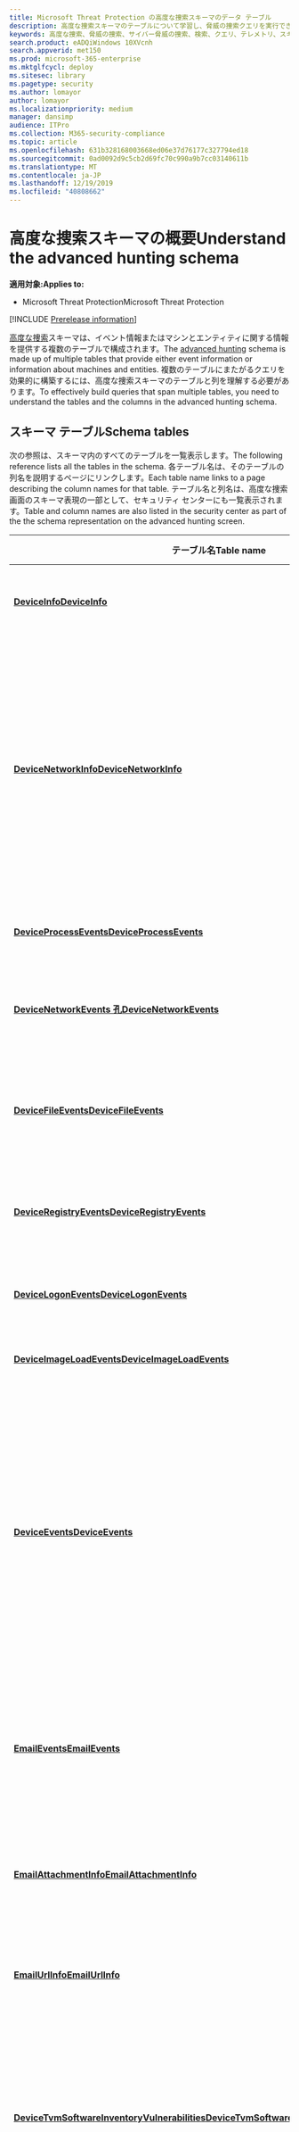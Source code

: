 ```yaml
---
title: Microsoft Threat Protection の高度な捜索スキーマのデータ テーブル
description: 高度な捜索スキーマのテーブルについて学習し、脅威の捜索クエリを実行できるデータを理解します。
keywords: 高度な捜索、脅威の捜索、サイバー脅威の捜索、検索、クエリ、テレメトリ、スキーマ リファレンス、kusto、テーブル、データ
search.product: eADQiWindows 10XVcnh
search.appverid: met150
ms.prod: microsoft-365-enterprise
ms.mktglfcycl: deploy
ms.sitesec: library
ms.pagetype: security
ms.author: lomayor
author: lomayor
ms.localizationpriority: medium
manager: dansimp
audience: ITPro
ms.collection: M365-security-compliance
ms.topic: article
ms.openlocfilehash: 631b328168003668ed06e37d76177c327794ed18
ms.sourcegitcommit: 0ad0092d9c5cb2d69fc70c990a9b7cc03140611b
ms.translationtype: MT
ms.contentlocale: ja-JP
ms.lasthandoff: 12/19/2019
ms.locfileid: "40808662"
---
```

# <a name="understand-the-advanced-hunting-schema"></a><span data-ttu-id="c825c-104">高度な捜索スキーマの概要</span><span class="sxs-lookup"><span data-stu-id="c825c-104">Understand the advanced hunting schema</span></span>

<span data-ttu-id="c825c-105">**適用対象:**</span><span class="sxs-lookup"><span data-stu-id="c825c-105">**Applies to:**</span></span>
- <span data-ttu-id="c825c-106">Microsoft Threat Protection</span><span class="sxs-lookup"><span data-stu-id="c825c-106">Microsoft Threat Protection</span></span>

[!INCLUDE [Prerelease information](../includes/prerelease.md)]

<span data-ttu-id="c825c-107">[高度な捜索](advanced-hunting-overview.md)スキーマは、イベント情報またはマシンとエンティティに関する情報を提供する複数のテーブルで構成されます。</span><span class="sxs-lookup"><span data-stu-id="c825c-107">The [advanced hunting](advanced-hunting-overview.md) schema is made up of multiple tables that provide either event information or information about machines and entities.</span></span> <span data-ttu-id="c825c-108">複数のテーブルにまたがるクエリを効果的に構築するには、高度な捜索スキーマのテーブルと列を理解する必要があります。</span><span class="sxs-lookup"><span data-stu-id="c825c-108">To effectively build queries that span multiple tables, you need to understand the tables and the columns in the advanced hunting schema.</span></span>

## <a name="schema-tables"></a><span data-ttu-id="c825c-109">スキーマ テーブル</span><span class="sxs-lookup"><span data-stu-id="c825c-109">Schema tables</span></span>

<span data-ttu-id="c825c-110">次の参照は、スキーマ内のすべてのテーブルを一覧表示します。</span><span class="sxs-lookup"><span data-stu-id="c825c-110">The following reference lists all the tables in the schema.</span></span> <span data-ttu-id="c825c-111">各テーブル名は、そのテーブルの列名を説明するページにリンクします。</span><span class="sxs-lookup"><span data-stu-id="c825c-111">Each table name links to a page describing the column names for that table.</span></span> <span data-ttu-id="c825c-112">テーブル名と列名は、高度な捜索画面のスキーマ表現の一部として、セキュリティ センターにも一覧表示されます。</span><span class="sxs-lookup"><span data-stu-id="c825c-112">Table and column names are also listed in the security center as part of the the schema representation on the advanced hunting screen.</span></span>

| <span data-ttu-id="c825c-113">テーブル名</span><span class="sxs-lookup"><span data-stu-id="c825c-113">Table name</span></span> | <span data-ttu-id="c825c-114">説明</span><span class="sxs-lookup"><span data-stu-id="c825c-114">Description</span></span> |
|------------|-------------|
| <span data-ttu-id="c825c-115">**[DeviceInfo](advanced-hunting-deviceinfo-table.md)**</span><span class="sxs-lookup"><span data-stu-id="c825c-115">**[DeviceInfo](advanced-hunting-deviceinfo-table.md)**</span></span> | <span data-ttu-id="c825c-116">OS 情報を含むマシン情報</span><span class="sxs-lookup"><span data-stu-id="c825c-116">Machine information, including OS information</span></span> |
| <span data-ttu-id="c825c-117">**[DeviceNetworkInfo](advanced-hunting-devicenetworkinfo-table.md)**</span><span class="sxs-lookup"><span data-stu-id="c825c-117">**[DeviceNetworkInfo](advanced-hunting-devicenetworkinfo-table.md)**</span></span> | <span data-ttu-id="c825c-118">アダプタ、IP アドレス、MAC アドレス、および接続されたネットワークとドメインを含むマシンのネットワーク プロパティ</span><span class="sxs-lookup"><span data-stu-id="c825c-118">Network properties of machines, including adapters, IP and MAC addresses, as well as connected networks and domains</span></span> |
| <span data-ttu-id="c825c-119">**[DeviceProcessEvents](advanced-hunting-deviceprocessevents-table.md)**</span><span class="sxs-lookup"><span data-stu-id="c825c-119">**[DeviceProcessEvents](advanced-hunting-deviceprocessevents-table.md)**</span></span> | <span data-ttu-id="c825c-120">プロセスの作成と関連イベント</span><span class="sxs-lookup"><span data-stu-id="c825c-120">Process creation and related events</span></span> |
| <span data-ttu-id="c825c-121">**[DeviceNetworkEvents 孔](advanced-hunting-devicenetworkevents-table.md)**</span><span class="sxs-lookup"><span data-stu-id="c825c-121">**[DeviceNetworkEvents](advanced-hunting-devicenetworkevents-table.md)**</span></span> | <span data-ttu-id="c825c-122">ネットワーク接続と関連イベント</span><span class="sxs-lookup"><span data-stu-id="c825c-122">Network connection and related events</span></span> |
| <span data-ttu-id="c825c-123">**[DeviceFileEvents](advanced-hunting-devicefileevents-table.md)**</span><span class="sxs-lookup"><span data-stu-id="c825c-123">**[DeviceFileEvents](advanced-hunting-devicefileevents-table.md)**</span></span> | <span data-ttu-id="c825c-124">ファイルの作成、変更、およびその他のファイル システム イベント</span><span class="sxs-lookup"><span data-stu-id="c825c-124">File creation, modification, and other file system events</span></span> |
| <span data-ttu-id="c825c-125">**[DeviceRegistryEvents](advanced-hunting-deviceregistryevents-table.md)**</span><span class="sxs-lookup"><span data-stu-id="c825c-125">**[DeviceRegistryEvents](advanced-hunting-deviceregistryevents-table.md)**</span></span> | <span data-ttu-id="c825c-126">レジストリ エントリの作成と変更</span><span class="sxs-lookup"><span data-stu-id="c825c-126">Creation and modification of registry entries</span></span> |
| <span data-ttu-id="c825c-127">**[DeviceLogonEvents](advanced-hunting-devicelogonevents-table.md)**</span><span class="sxs-lookup"><span data-stu-id="c825c-127">**[DeviceLogonEvents](advanced-hunting-devicelogonevents-table.md)**</span></span> | <span data-ttu-id="c825c-128">サインインとその他の認証イベント</span><span class="sxs-lookup"><span data-stu-id="c825c-128">Sign-ins and other authentication events</span></span> |
| <span data-ttu-id="c825c-129">**[DeviceImageLoadEvents](advanced-hunting-deviceimageloadevents-table.md)**</span><span class="sxs-lookup"><span data-stu-id="c825c-129">**[DeviceImageLoadEvents](advanced-hunting-deviceimageloadevents-table.md)**</span></span> | <span data-ttu-id="c825c-130">DLL の読み込みイベント</span><span class="sxs-lookup"><span data-stu-id="c825c-130">DLL loading events</span></span> |
| <span data-ttu-id="c825c-131">**[DeviceEvents](advanced-hunting-deviceevents-table.md)**</span><span class="sxs-lookup"><span data-stu-id="c825c-131">**[DeviceEvents](advanced-hunting-deviceevents-table.md)**</span></span> | <span data-ttu-id="c825c-132">Windows Defender ウイルス対策や Exploit Protection などのセキュリティ制御によりトリガーされたイベントを含むさまざまな種類のイベント </span><span class="sxs-lookup"><span data-stu-id="c825c-132">Multiple event types, including events triggered by security controls such as Windows Defender Antivirus and exploit protection</span></span> |
| <span data-ttu-id="c825c-133">**[EmailEvents](advanced-hunting-emailevents-table.md)**</span><span class="sxs-lookup"><span data-stu-id="c825c-133">**[EmailEvents](advanced-hunting-emailevents-table.md)**</span></span> | <span data-ttu-id="c825c-134">メール配信やブロック イベントを含む Office 365 のメール イベント</span><span class="sxs-lookup"><span data-stu-id="c825c-134">Office 365 email events, including email delivery and blocking events</span></span> |
| <span data-ttu-id="c825c-135">**[EmailAttachmentInfo](advanced-hunting-emailattachmentinfo-table.md)**</span><span class="sxs-lookup"><span data-stu-id="c825c-135">**[EmailAttachmentInfo](advanced-hunting-emailattachmentinfo-table.md)**</span></span> | <span data-ttu-id="c825c-136">Office 365 メールに添付されたファイルに関する情報</span><span class="sxs-lookup"><span data-stu-id="c825c-136">Information about files attached to Office 365 emails</span></span> |
| <span data-ttu-id="c825c-137">**[EmailUrlInfo](advanced-hunting-emailurlinfo-table.md)**</span><span class="sxs-lookup"><span data-stu-id="c825c-137">**[EmailUrlInfo](advanced-hunting-emailurlinfo-table.md)**</span></span> | <span data-ttu-id="c825c-138">Office 365 メールの URL に関する情報</span><span class="sxs-lookup"><span data-stu-id="c825c-138">Information about URLs on Office 365 emails</span></span> |
| <span data-ttu-id="c825c-139">**[DeviceTvmSoftwareInventoryVulnerabilities](advanced-hunting-tvm-softwareinventory-table.md)**</span><span class="sxs-lookup"><span data-stu-id="c825c-139">**[DeviceTvmSoftwareInventoryVulnerabilities](advanced-hunting-tvm-softwareinventory-table.md)**</span></span> | <span data-ttu-id="c825c-140">デバイス上のソフトウェアのインベントリ、およびこれらのソフトウェア製品の既知の脆弱性</span><span class="sxs-lookup"><span data-stu-id="c825c-140">Inventory of software on devices as well as any known vulnerabilities in these software products</span></span> |
| <span data-ttu-id="c825c-141">**[DeviceTvmSoftwareVulnerabilitiesKB](advanced-hunting-tvm-softwarevulnerability-table.md)**</span><span class="sxs-lookup"><span data-stu-id="c825c-141">**[DeviceTvmSoftwareVulnerabilitiesKB](advanced-hunting-tvm-softwarevulnerability-table.md)**</span></span> | <span data-ttu-id="c825c-142">悪用コードが公開されているかどうかなど、公開されている脆弱性のサポート技術情報</span><span class="sxs-lookup"><span data-stu-id="c825c-142">Knowledge base of publicly disclosed vulnerabilities, including whether exploit code is publicly available</span></span> |
| <span data-ttu-id="c825c-143">**[DeviceTvmSecureConfigurationAssessment](advanced-hunting-tvm-configassessment-table.md)**</span><span class="sxs-lookup"><span data-stu-id="c825c-143">**[DeviceTvmSecureConfigurationAssessment](advanced-hunting-tvm-configassessment-table.md)**</span></span> | <span data-ttu-id="c825c-144">デバイス上のさまざまなセキュリティ構成の状態を示す脅威および脆弱性管理の評価イベント</span><span class="sxs-lookup"><span data-stu-id="c825c-144">Threat & Vulnerability Management assessment events, indicating the status of various security configurations on devices</span></span> |
| <span data-ttu-id="c825c-145">**[DeviceTvmSecureConfigurationAssessmentKB](advanced-hunting-tvm-secureconfigkb-table.md)**</span><span class="sxs-lookup"><span data-stu-id="c825c-145">**[DeviceTvmSecureConfigurationAssessmentKB](advanced-hunting-tvm-secureconfigkb-table.md)**</span></span> | <span data-ttu-id="c825c-146">脅威および脆弱性管理によってデバイスを評価するために使用されるさまざまなセキュリティ構成に関するサポート技術情報 (さまざまな標準およびベンチマークへのマッピングを含む)　</span><span class="sxs-lookup"><span data-stu-id="c825c-146">Knowledge base of various security configurations used by Threat & Vulnerability Management to assess devices; includes mappings to various standards and benchmarks</span></span>  |

## <a name="related-topics"></a><span data-ttu-id="c825c-147">関連項目</span><span class="sxs-lookup"><span data-stu-id="c825c-147">Related topics</span></span>
- [<span data-ttu-id="c825c-148">積極的に脅威を捜索する</span><span class="sxs-lookup"><span data-stu-id="c825c-148">Proactively hunt for threats</span></span>](advanced-hunting-overview.md)
- [<span data-ttu-id="c825c-149">クエリ言語の説明</span><span class="sxs-lookup"><span data-stu-id="c825c-149">Learn the query language</span></span>](advanced-hunting-query-language.md)
- [<span data-ttu-id="c825c-150">共有クエリを使用する</span><span class="sxs-lookup"><span data-stu-id="c825c-150">Use shared queries</span></span>](advanced-hunting-shared-queries.md)
- [<span data-ttu-id="c825c-151">デバイスとメール全体で脅威を捜索する</span><span class="sxs-lookup"><span data-stu-id="c825c-151">Hunt for threats across devices and emails</span></span>](advanced-hunting-query-emails-devices.md)
- [<span data-ttu-id="c825c-152">クエリのベスト プラクティスを適用する</span><span class="sxs-lookup"><span data-stu-id="c825c-152">Apply query best practices</span></span>](advanced-hunting-best-practices.md)
